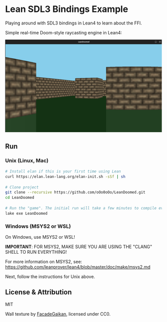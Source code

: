 # Lean SDL3 Bindings Example

Playing around with SDL3 bindings in Lean4 to learn about the FFI.

Simple real-time Doom-style raycasting engine in Lean4:

![Screenshot](screenshots/screenshot1.png)

## Run

### Unix (Linux, Mac)

```bash
# Install elan if this is your first time using Lean
curl https://elan.lean-lang.org/elan-init.sh -sSf | sh

# Clone project
git clone --recursive https://github.com/oOo0oOo/LeanDoomed.git
cd LeanDoomed

# Run the "game". The initial run will take a few minutes to compile everything.
lake exe LeanDoomed
```

### Windows (MSYS2 or WSL)

On Windows, use MSYS2 or WSL!

**IMPORTANT**: FOR MSYS2, MAKE SURE YOU ARE USING THE "CLANG" SHELL TO RUN EVERYTHING!

For more information on MSYS2, see: https://github.com/leanprover/lean4/blob/master/doc/make/msys2.md

Next, follow the instructions for Unix above.

## License & Attribution

MIT

Wall texture by [FacadeGaikan](https://opengameart.org/node/31075), licensed under CC0.